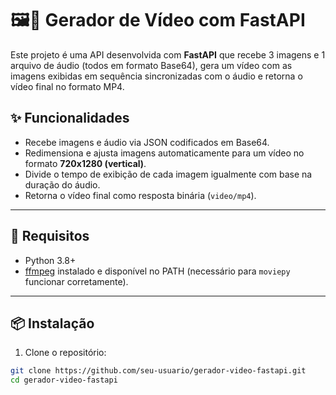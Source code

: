 # 🖼️🎵 Gerador de Vídeo com FastAPI

Este projeto é uma API desenvolvida com **FastAPI** que recebe 3 imagens e 1 arquivo de áudio (todos em formato Base64), gera um vídeo com as imagens exibidas em sequência sincronizadas com o áudio e retorna o vídeo final no formato MP4.

## ✨ Funcionalidades

- Recebe imagens e áudio via JSON codificados em Base64.
- Redimensiona e ajusta imagens automaticamente para um vídeo no formato **720x1280 (vertical)**.
- Divide o tempo de exibição de cada imagem igualmente com base na duração do áudio.
- Retorna o vídeo final como resposta binária (`video/mp4`).

---

## 🚀 Requisitos

- Python 3.8+
- [ffmpeg](https://ffmpeg.org/download.html) instalado e disponível no PATH (necessário para `moviepy` funcionar corretamente).

---

## 📦 Instalação

1. Clone o repositório:

```bash
git clone https://github.com/seu-usuario/gerador-video-fastapi.git
cd gerador-video-fastapi
